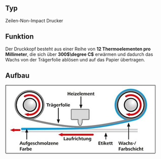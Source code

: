 
## Typ 
Zeilen-Non-Impact Drucker
## Funktion
Der Druckkopf besteht aus einer Reihe von **12 Thermoelementen pro Millimeter**, die sich über **300$\degree C$** erwärmen und dadurch das Wachs von der Trägerfolie ablösen und auf das Papier übertragen.
## Aufbau
![](../Attachments/Pasted%20image%2020231118130134.png)
